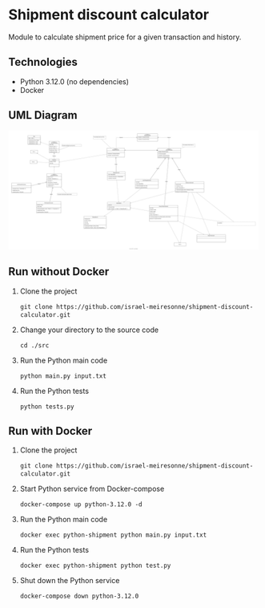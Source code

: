 # Shipment discount calculator

Module to calculate shipment price for a given transaction and history.

## Technologies

* Python 3.12.0 (no dependencies)
* Docker

## UML Diagram

[<img src="./docs/rsc/final-class-diagram.drawio.svg" width="500">](./docs/rsc/final-class-diagram.drawio.svg)

## Run without Docker

1. Clone the project

    ```Shell
    git clone https://github.com/israel-meiresonne/shipment-discount-calculator.git
    ```

2. Change your directory to the source code

    ```Shell
    cd ./src
    ```

3. Run the Python main code

    ```Shell
    python main.py input.txt
    ```

4. Run the Python tests

    ```Shell
    python tests.py
    ```

## Run with Docker

1. Clone the project

    ```Shell
    git clone https://github.com/israel-meiresonne/shipment-discount-calculator.git
    ```

2. Start Python service from Docker-compose

    ```Shell
    docker-compose up python-3.12.0 -d
    ```

3. Run the Python main code

    ```Shell
    docker exec python-shipment python main.py input.txt
    ```

4. Run the Python tests

    ```Shell
    docker exec python-shipment python test.py
    ```

5. Shut down the Python service

    ```Shell
    docker-compose down python-3.12.0
    ```
